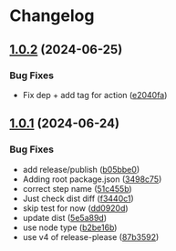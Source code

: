 # Changelog

## [1.0.2](https://github.com/fallard84/bullfrog/compare/v1.0.1...v1.0.2) (2024-06-25)


### Bug Fixes

* Fix dep + add tag for action ([e2040fa](https://github.com/fallard84/bullfrog/commit/e2040fa019b5ba59368da47f65463ea5d67d2aa3))

## [1.0.1](https://github.com/fallard84/bullfrog/compare/v1.0.0...v1.0.1) (2024-06-24)


### Bug Fixes

* add release/publish ([b05bbe0](https://github.com/fallard84/bullfrog/commit/b05bbe0a5a71901ed6a01997f74930102bbf3249))
* Adding root package.json ([3498c75](https://github.com/fallard84/bullfrog/commit/3498c755bc856a42221283730ccb1860e743f92b))
* correct step name ([51c455b](https://github.com/fallard84/bullfrog/commit/51c455ba87ca564415593e2c5f107e3a1f1e69a1))
* Just check dist diff ([f3440c1](https://github.com/fallard84/bullfrog/commit/f3440c14f0bab486d1aa900c87660d26fde4e4a8))
* skip test for now ([dd0920d](https://github.com/fallard84/bullfrog/commit/dd0920d47aadd1e9261dd764e10b85efea5e2bd8))
* update dist ([5e5a89d](https://github.com/fallard84/bullfrog/commit/5e5a89df733bf56c9e3c94e54c3ef1fe75ff252b))
* use node type ([b2be16b](https://github.com/fallard84/bullfrog/commit/b2be16b0f349b58728b9d7940f59156abd485a19))
* use v4 of release-please ([87b3592](https://github.com/fallard84/bullfrog/commit/87b3592055c268a3f963692c11a2b6d75f5c7316))
